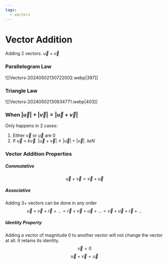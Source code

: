 ```yaml
---
tags:
  - vectors
---
```

# Vector Addition
Adding 2 vectors. $\vec{u} + \vec{v}$
### Parallelogram Law
![[Vectors-20240502130722002.webp|397]]
### Triangle Law
![[Vectors-20240502130834771.webp|403]]
### When $|\vec{u}| + |\vec{v}| = |\vec{u}+\vec{v} |$
Only happens in 2 cases:
1. Either $\vec{v}$ or $\vec{u}$ are 0
2. If $\vec{u}$ = $k \vec{v}$. $| \vec{u}+\vec{v}| \leq |\vec{u}| + |\vec{v}|$. $k \epsilon N$
### Vector Addition Properties
##### Commutative
$$\vec{u}+\vec{v} = \vec{v}+\vec{u}$$
##### Associative
Adding 3+ vectors can be done in any order
$$\vec{u}+\vec{v}+\vec{r}+\dots=\vec{r}+\vec{v}+\vec{u}+\dots=\vec{v}+\vec{u}+\vec{r}+\dots$$
##### Identity Property
Adding a vector of magnitude 0 to another vector will not change the vector at all. It retains its identity.
$$\vec{v} = 0$$
$$\vec{u}+\vec{v} = \vec{u}$$
